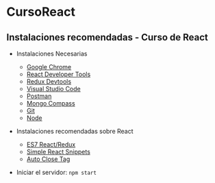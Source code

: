 # CursoReact

## Instalaciones recomendadas - Curso de React
- Instalaciones Necesarias
	* [Google Chrome](https://www.google.com/chrome/)
	* [React Developer Tools](https://chrome.google.com/webstore/detail/react-developer-tools/fmkadmapgofadopljbjfkapdkoienihi?hl=es&authuser=1)
	* [Redux Devtools](https://chrome.google.com/webstore/detail/redux-devtools/lmhkpmbekcpmknklioeibfkpmmfibljd?hl=es)
	* [Visual Studio Code](https://code.visualstudio.com/)
	* [Postman](https://www.postman.com/downloads/)
	* [Mongo Compass](https://www.mongodb.com/try/download/compass)
	* [Git](https://git-scm.com/)
	* [Node](https://nodejs.org/es/)

- Instalaciones recomendadas sobre React
	* [ES7 React/Redux](https://marketplace.visualstudio.com/items?itemName=dsznajder.es7-react-js-snippets)
	* [Simple React Snippets](https://marketplace.visualstudio.com/items?itemName=burkeholland.simple-react-snippets)
	* [Auto Close Tag](https://marketplace.visualstudio.com/items?itemName=formulahendry.auto-close-tag)

- Iniciar el servidor: 
`npm start`
